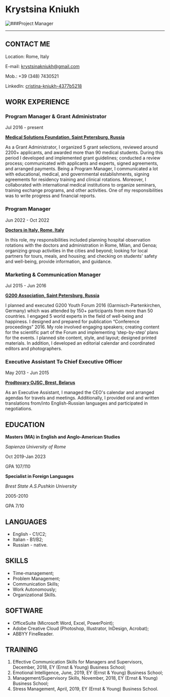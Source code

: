 # **Krystsina Kniukh**

![###Project Manager](https://user-images.githubusercontent.com/120733039/208255904-40a3dfdb-197f-4702-adaf-5ef5b882db67.JPG)

*********

## **CONTACT ME**

Location: Rome, Italy

E-mail: krystsinakniukh@gmail.com

Mob.: +39 (348) 7430521

LinkedIn: [cristina-kniukh-4377b5218](https://www.linkedin.com/in/cristina-kniukh-4377b5218/)


## **WORK EXPERIENCE**

### **Program Manager & Grant Administrator**

Jul 2016 - present

[**Medical Solutions Foundation, Saint Petersburg, Russia**](http://nenaprasno.ru/)

As a Grant Administrator, I organized 5 grant selections, reviewed around 2200+ applicants, and awarded more than 90 medical students. During this period I developed and implemented grant guidelines; conducted a review process; communicated with applicants and experts, signed agreements, and arranged payments.
Being a Program Manager, I communicated a lot with educational, medical, and governmental establishments, signing agreements for residency training and clinical rotations. Moreover, I collaborated with international medical institutions to organize seminars, training exchange programs, and other activities. One of my responsibilities was to write progress and financial reports.

### **Program Manager**

Jun 2022 - Oct 2022

[**Doctors in Italy, Rome, Italy**](https://shadow.doctorsinitaly.com/)

In this role, my responsibilities included planning hospital observation rotations with the doctors and administration in Rome, Milan, and Genoa; organizing group activities in the cities and beyond; looking for local partners for tours, meals, and housing; and checking on students' safety and well-being, provide information, and guidance.

### **Marketing & Communication Manager**

Jul 2015 - Jun 2016

[**G200 Association, Saint Petersburg, Russia**](https://www.g200youthforum.org/organizers/alumni/)

I planned and executed G200 Youth Forum 2016 (Garmisch-Partenkirchen, Germany) which was attended by 150+ participants from more than 50 countries. I engaged 5 world experts in the field of well-being and happiness. I designed and prepared for publication “Conference proceedings” 2016.
My role involved engaging speakers; creating content for the scientific part of the Forum and implementing ‘step-by-step’ plans for the events. I planned site content, style, and layout; designed printed materials. In addition, I developed an editorial calendar and coordinated editors and photographers.

### **Executive Assistant To Chief Executive Officer**

May 2013 - Jun 2015

[**Prodtovary OJSC, Brest, Belarus**](https://prodtovary.com/)

As an Executive Assistant, I managed the CEO's calendar and arranged agendas for travels and meetings. Additionally, I provided oral and written translations from/into English-Russian languages and participated in negotiations.

## **EDUCATION**

**Masters (MA) in English and Anglo-American Studies**

_Sapienza University of Rome_

Oct 2019-Jan 2023

GPA 107/110



**Specialist in Foreign Languages**

_Brest State A.S.Pushkin University_

2005-2010

GPA 7/10

## **LANGUAGES**

+ English - C1/C2;
+ Italian - B1/B2;
+ Russian - native.

## **SKILLS**

+ Time-management;
+ Problem Management;
+ Communication Skills;
+ Work Autonomously;
+ Organizational Skills.

## **SOFTWARE**

+ OfficeSuite (Microsoft Word, Excel, PowerPoint);
+ Adobe Creative Cloud (Photoshop, Illustrator, InDesign, Acrobat);
+ ABBYY FineReader.

## **TRAINING**

1. Effective Communication Skills for Managers and Supervisors, December, 2018, EY (Ernst & Young) Business School;
2. Emotional Intelligence, June, 2019, EY (Ernst & Young) Business School;
3. Management/Supervisory Skills, November, 2018, EY (Ernst & Young) Business School;
4. Stress Management, April, 2019, EY (Ernst & Young) Business School.